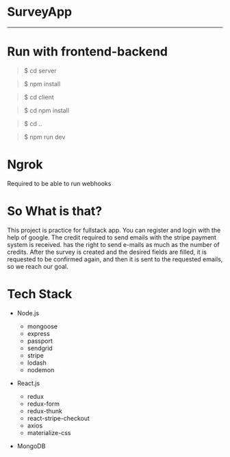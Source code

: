 # SurveyApp
---------------------------------------

# Run with frontend-backend

> $ cd server

> $ npm install

> $ cd client

> $ cd npm install

> $ cd ..

> $ npm run dev

# Ngrok

Required to be able to run webhooks

# So What is that?

This project is practice for fullstack app. You can register and login with the help of google. The credit required to send emails with the stripe payment system is received. has the right to send e-mails as much as the number of credits.
After the survey is created and the desired fields are filled, it is requested to be confirmed again, and then it is sent to the requested emails, so we reach our goal.

# Tech Stack

* Node.js
  * mongoose
  * express
  * passport
  * sendgrid
  * stripe
  * lodash
  * nodemon

* React.js
  * redux
  * redux-form
  * redux-thunk
  * react-stripe-checkout
  * axios
  * materialize-css

* MongoDB
